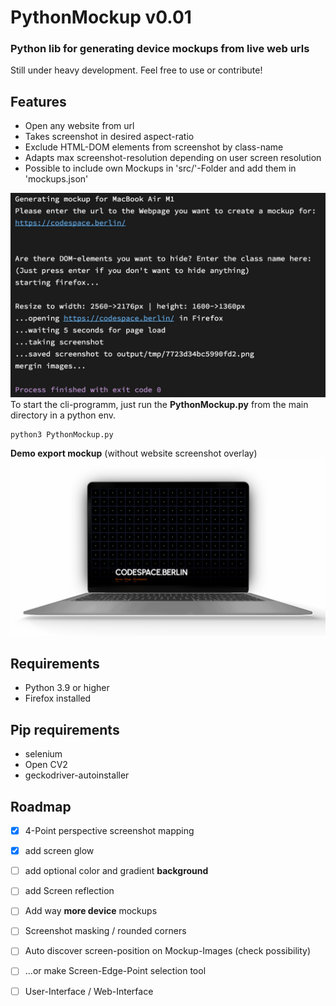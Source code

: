 # PythonMockup v0.01

### Python lib for generating device mockups from live web urls

Still under heavy development. Feel free to use or contribute!

**Features**
--
- Open any website from url
- Takes screenshot in desired aspect-ratio
- Exclude HTML-DOM elements from screenshot by class-name
- Adapts max screenshot-resolution depending on user screen resolution
- Possible to include own Mockups in 'src/'-Folder and add them in 'mockups.json'

![CLI-Preview](https://github.com/sotenck/pythonMockup/raw/main/src/thumpnails/DemoCLI.jpg)
To start the cli-programm, just run the **PythonMockup.py** from the main directory in a python env.

    python3 PythonMockup.py

**Demo export mockup** (without website screenshot overlay)
![macbook demo mockup](https://github.com/sotenck/pythonMockup/raw/main/src/thumpnails/Demo-Mockup-Macbook.png)

**Requirements**
--
- Python 3.9 or higher
- Firefox installed

**Pip requirements**
--
- selenium
- Open CV2
- geckodriver-autoinstaller

**Roadmap**
--
- [x] 4-Point perspective screenshot mapping
- [x] add screen glow
- [ ] add optional color and gradient **background**
- [ ] add Screen reflection
- [ ] Add way **more device** mockups
- [ ] Screenshot masking / rounded corners


- [ ] Auto discover screen-position on Mockup-Images (check possibility)
- [ ] ...or make Screen-Edge-Point selection tool


- [ ] User-Interface / Web-Interface